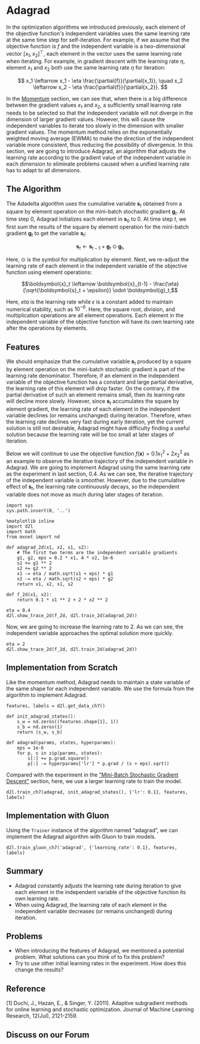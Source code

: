 # Adagrad

In the optimization algorithms we introduced previously, each element of the objective function's independent variables uses the same learning rate at the same time step for self-iteration. For example, if we assume that the objective function is $f$ and the independent variable is a two-dimensional vector $[x_1, x_2]^\top$, each element in the vector uses the same learning rate when iterating. For example, in gradient descent with the learning rate $\eta$, element $x_1$ and $x_2$ both use the same learning rate $\eta$ for iteration:

$$
x_1 \leftarrow x_1 - \eta \frac{\partial{f}}{\partial{x_1}}, \quad
x_2 \leftarrow x_2 - \eta \frac{\partial{f}}{\partial{x_2}}.
$$

In the [Momentum](./momentum.md) section, we can see that, when there is a big difference between the gradient values $x_1$ and $x_2$, a sufficiently small learning rate needs to be selected so that the independent variable will not diverge in the dimension of larger gradient values. However, this will cause the independent variables to iterate too slowly in the dimension with smaller gradient values. The momentum method relies on the exponentially weighted moving average (EWMA) to make the direction of the independent variable more consistent, thus reducing the possibility of divergence. In this section, we are going to introduce Adagrad, an algorithm that adjusts the learning rate according to the gradient value of the independent variable in each dimension to eliminate problems caused when a unified learning rate has to adapt to all dimensions.


## The Algorithm

The Adadelta algorithm uses the cumulative variable $\boldsymbol{s}_t$ obtained from a square by element operation on the mini-batch stochastic gradient $\boldsymbol{g}_t$. At time step 0, Adagrad initializes each element in $\boldsymbol{s}_0$ to 0. At time step $t$, we first sum the results of the square by element operation for the mini-batch gradient $\boldsymbol{g}_t$ to get the variable $\boldsymbol{s}_t$:

$$\boldsymbol{s}_t \leftarrow \boldsymbol{s}_{t-1} + \boldsymbol{g}_t \odot \boldsymbol{g}_t,$$

Here, $\odot$ is the symbol for multiplication by element. Next, we re-adjust the learning rate of each element in the independent variable of the objective function using element operations:

$$\boldsymbol{x}_t \leftarrow \boldsymbol{x}_{t-1} - \frac{\eta}{\sqrt{\boldsymbol{s}_t + \epsilon}} \odot \boldsymbol{g}_t,$$

Here, $eta$ is the learning rate while $\epsilon$ is a constant added to maintain numerical stability, such as $10^{-6}$. Here, the square root, division, and multiplication operations are all element operations. Each element in the independent variable of the objective function will have its own learning rate after the operations by elements.

## Features

We should emphasize that the cumulative variable $\boldsymbol{s}_t$ produced by a square by element operation on the mini-batch stochastic gradient is part of the learning rate denominator. Therefore, if an element in the independent variable of the objective function has a constant and large partial derivative, the learning rate of this element will drop faster. On the contrary, if the partial derivative of such an element remains small, then its learning rate will decline more slowly. However, since $\boldsymbol{s}_t$ accumulates the square by element gradient, the learning rate of each element in the independent variable declines (or remains unchanged) during iteration. Therefore, when the learning rate declines very fast during early iteration, yet the current solution is still not desirable, Adagrad might have difficulty finding a useful solution because the learning rate will be too small at later stages of iteration.

Below we will continue to use the objective function $f(\boldsymbol{x})=0.1x_1^2+2x_2^2$ as an example to observe the iterative trajectory of the independent variable in Adagrad. We are going to implement Adagrad using the same learning rate as the experiment in last section, 0.4. As we can see, the iterative trajectory of the independent variable is smoother. However, due to the cumulative effect of $\boldsymbol{s}_t$, the learning rate continuously decays, so the independent variable does not move as much during later stages of iteration.

```{.python .input  n=1}
import sys
sys.path.insert(0, '..')

%matplotlib inline
import d2l
import math
from mxnet import nd

def adagrad_2d(x1, x2, s1, s2):
    # The first two terms are the independent variable gradients
    g1, g2, eps = 0.2 * x1, 4 * x2, 1e-6
    s1 += g1 ** 2
    s2 += g2 ** 2
    x1 -= eta / math.sqrt(s1 + eps) * g1
    x2 -= eta / math.sqrt(s2 + eps) * g2
    return x1, x2, s1, s2

def f_2d(x1, x2):
    return 0.1 * x1 ** 2 + 2 * x2 ** 2

eta = 0.4
d2l.show_trace_2d(f_2d, d2l.train_2d(adagrad_2d))
```

Now, we are going to increase the learning rate to $2$. As we can see, the independent variable approaches the optimal solution more quickly.

```{.python .input  n=2}
eta = 2
d2l.show_trace_2d(f_2d, d2l.train_2d(adagrad_2d))
```

## Implementation from Scratch

Like the momentum method, Adagrad needs to maintain a state variable of the same shape for each independent variable. We use the formula from the algorithm to implement Adagrad.

```{.python .input  n=3}
features, labels = d2l.get_data_ch7()

def init_adagrad_states():
    s_w = nd.zeros((features.shape[1], 1))
    s_b = nd.zeros(1)
    return (s_w, s_b)

def adagrad(params, states, hyperparams):
    eps = 1e-6
    for p, s in zip(params, states):
        s[:] += p.grad.square()
        p[:] -= hyperparams['lr'] * p.grad / (s + eps).sqrt()
```

Compared with the experiment in the ["Mini-Batch Stochastic Gradient Descent"](minibatch-sgd.md) section, here, we use a larger learning rate to train the model.

```{.python .input  n=4}
d2l.train_ch7(adagrad, init_adagrad_states(), {'lr': 0.1}, features, labels)
```

## Implementation with Gluon

Using the `Trainer` instance of the algorithm named “adagrad”, we can implement the Adagrad algorithm with Gluon to train models.

```{.python .input  n=5}
d2l.train_gluon_ch7('adagrad', {'learning_rate': 0.1}, features, labels)
```

## Summary

* Adagrad constantly adjusts the learning rate during iteration to give each element in the independent variable of the objective function its own learning rate.
* When using Adagrad, the learning rate of each element in the independent variable decreases (or remains unchanged) during iteration.

## Problems

* When introducing the features of Adagrad, we mentioned a potential problem. What solutions can you think of to fix this problem?
* Try to use other initial learning rates in the experiment. How does this change the results?



## Reference

[1] Duchi, J., Hazan, E., & Singer, Y. (2011). Adaptive subgradient methods for online learning and stochastic optimization. Journal of Machine Learning Research, 12(Jul), 2121-2159.

## Discuss on our Forum

<div id="discuss" topic_id="2375"></div>
